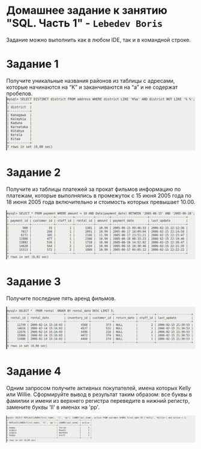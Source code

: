 # Домашнее задание к занятию "SQL. Часть 1" - `Lebedev Boris`
Задание можно выполнить как в любом IDE, так и в командной строке.

# Задание 1
Получите уникальные названия районов из таблицы с адресами, которые начинаются на “K” и заканчиваются на “a” и не содержат пробелов.
![alt text](https://github.com/bris91/12-03/blob/5783644c0e50411213994e4a5014d62803781b4d/T_1.png)


# Задание 2
Получите из таблицы платежей за прокат фильмов информацию по платежам, которые выполнялись в промежуток с 15 июня 2005 года по 18 июня 2005 года включительно и стоимость которых превышает 10.00.

![alt text](https://github.com/bris91/12-03/blob/5783644c0e50411213994e4a5014d62803781b4d/T_2.png)

# Задание 3
Получите последние пять аренд фильмов.

![alt text](https://github.com/bris91/12-03/blob/5783644c0e50411213994e4a5014d62803781b4d/T_3.png)

# Задание 4
Одним запросом получите активных покупателей, имена которых Kelly или Willie.
Сформируйте вывод в результат таким образом:
все буквы в фамилии и имени из верхнего регистра переведите в нижний регистр,
замените буквы 'll' в именах на 'pp'.

![alt text](https://github.com/bris91/12-03/blob/5783644c0e50411213994e4a5014d62803781b4d/T_4.png)
